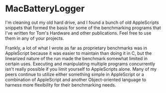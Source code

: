 MacBatteryLogger
================

I'm cleaning out my old hard drive, and I found a bunch of old AppleScripts snippets that formed the basis for some of the benchmarking programs that I've written for Tom's Hardware and other publications. Feel free to use them in any of your projects. 

Frankly, a lot of what I wrote as far as proprietary benchmarks was in AppleScript because it was easier to maintain than doing it in C, but the linearized nature of the run made the benchmark somewhat limited in certain uses. Executing and manipulating multiple programs concurrently isn't really possible if you limit yourself to AppleScripts alone. Many of my peers continue to utilize either something simple in AppleScript or a combination of AppleScript and another Object-oriented language to harness more flexibility for their benchmarking needs.

